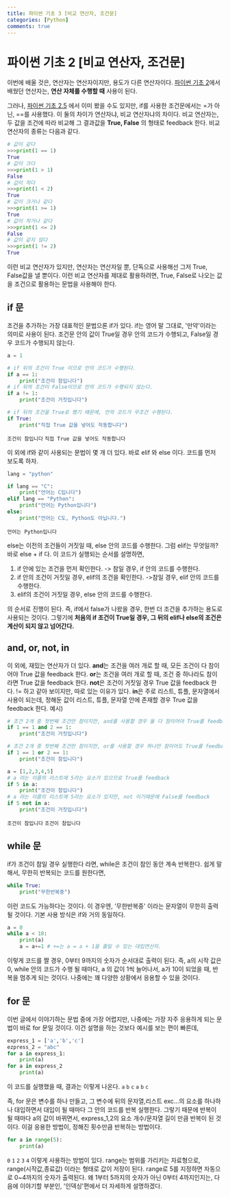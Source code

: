```yaml
---
title: 파이썬 기초 3 [비교 연산자, 조건문]
categories: [Python]
comments: true
---
```


# 파이썬 기초 2 [비교 연산자, 조건문]

이번에 배울 것은, 연산자는 연산자이지만, 용도가 다른 연산자이다.
[파이썬 기초 2](https://mk2478.github.io/2022-05/03)에서 배웠던 연산자는, **연산 자체를 수행할 때** 사용이 된다.

그러나, [파이썬 기초 2.5](https://mk2478.github.io/2022-05/04) 에서 이미 봤을 수도 있지만, if를 사용한 조건문에서는 =가 아닌, ==를 사용했다.
이 둘의 차이가 연산자냐, 비교 연산자냐의 차이다.
비교 연산자는, 두 값을 조건에 따라 비교해 그 결과값을
**True, False** 의 형태로 feedback 한다.
비교 연산자의 종류는 다음과 같다.

```python
# 값이 같다
>>>print(1 == 1) 
True
# 값이 크다
>>>print(1 > 1)
False
# 값이 작다
>>>print(1 < 2)
True
# 값이 크거나 같다
>>>print(1 >= 1)
True
# 값이 작거나 같다
>>>print(1 <= 2)
False
# 값이 같지 않다
>>>print(1 != 2)
True
```
이런 비교 연산자가 있지만, 연산자는 연산자일 뿐, 단독으로 사용해선 그저 True, False값을 낼 뿐이다.
이런 비교 연산자를 제대로 활용하려면, True, False로 나오는 값을 조건으로 활용하는 문법을 사용해야 한다.

## if 문
조건을 추가하는 가장 대표적인 문법으론 if가 있다.
if는 영어 말 그대로, '만약'이라는 의미로 사용이 된다.
조건문 안의 값이 True일 경우 안의 코드가 수행되고, False일 경우 코드가 수행되지 않는다.
```python
a = 1

# if 뒤의 조건이 True 이므로 안의 코드가 수행된다.
if a == 1:
	print("조건이 참입니다")
# if 뒤의 조건이 False이므로 안의 코드가 수행되지 않는다.
if a != 1:
	print("조건이 거짓입니다")

# if 뒤의 조건을 True로 했기 때문에, 안의 코드가 무조건 수행된다.
if True:
	print("직접 True 값을 넣어도 작동합니다")
```
`조건이 참입니다`
`직접 True 값을 넣어도 작동합니다`

이 외에 if와 같이 사용되는 문법이 몇 개 더 있다.
바로 elif 와 else 이다.
코드를 먼저 보도록 하자.

```python
lang = "python"

if lang == "C":
	print("언어는 C입니다")
elif lang == "Python":
	print("언어는 Python입니다")
else:
	print("언어는 C도, Python도 아닙니다.")
```
`언어는 Python입니다`

else는 이전의 조건들이 거짓일 때, else 안의 코드를 수행한다.
그럼 elif는 무엇일까? 바로 else + if 다.
이 코드가 실행되는 순서를 설명하면,
1. if 안에 있는 조건을 먼저 확인한다. -> 참일 경우, if 안의 코드를 수행한다.
2. if 안의 조건이 거짓일 경우, elif의 조건을 확인한다. ->참일 경우, elif 안의 코드를 수행한다.
3. elif의 조건이 거짓일 경우, else 안의 코드를 수행한다.

의 순서로 진행이 된다.
즉, if에서 false가 나왔을 경우, 한번 더 조건을 추가하는 용도로 사용되는 것이다.
그렇기에  **처음의 if 조건이 True일 경우, 그 뒤의 elif나 else의 조건은 계산이 되지 않고 넘어간다.**


## and, or, not, in
이 외에, 재밌는 연산자가 더 있다.
**and**는 조건을 여러 개로 할 때, 모든 조건이 다 참이어야 True 값을 feedback 한다.
**or**는 조건을 여러 개로 할 때, 조건 중 하나라도 참이라면 True 값을 feedback 한다.
**not**은 조건이 거짓일 경우 True 값을 feedback 한다.
!= 하고 같아 보이지만, 따로 있는 이유가 있다.
**in**은 주로 리스트, 튜플, 문자열에서 사용이 되는데, 정해둔 값이 리스트, 튜플, 문자열 안에 존재할 경우 True 값을 feedback 한다.
예시)
```python
# 조건 2개 중 첫번째 조건만 참이지만, and를 사용할 경우 둘 다 참이어야 True를 feedback한다.
if 1 == 1 and 2 == 1:
	print("조건이 거짓입니다")

# 조건 2개 중 첫번째 조건만 참이지만, or를 사용할 경우 하나만 참이어도 True를 feedback한다.
if 1 == 1 or 2 == 1:
	print("조건이 참입니다")

a = [1,2,3,4,5]
# a 라는 이름의 리스트에 5라는 요소가 있으므로 True를 feedback
if 5 in a:
	print("조건이 참입니다")
# a 라는 이름의 리스트에 5라는 요소가 있지만, not 이기때문에 False를 feedback
if 5 not in a:
	print("조건이 거짓입니다")
```
`조건이 참입니다`
`조건이 참입니다`

## while 문
if가 조건이 참일 경우 실행한다 라면,
while은 조건이 참인 동안 계속 반복한다.
쉽게 말해서, 무한히 반복되는 코드를 원한다면,
```python
while True:
	print("무한반복중")
```
이런 코드도 가능하다는 것이다. 이 경우엔, '무한반복중' 이라는 문자열이 무한히 출력 될 것이다.
기본 사용 방식은 if와 거의 동일하다.

```python
a = 0
while a < 10:
	print(a)
	a = a+=1 # +=는 a = a + 1을 줄일 수 있는 대입연산자.
```
이렇게 코드를 짤 경우, 0부터 9까지의 숫자가 순서대로 출력이 된다.
즉, a의 시작 값은 0, while 안의 코드가 수행 될 때마다, a 의 값이 1씩 늘어나서, 
a가 10이 되었을 때, 반복을 멈추게 되는 것이다.
나중에는 꽤 다양한 상황에서 응용할 수 있을 것이다.

## for 문
 
이번 글에서 이야기하는 문법 중에 가장 어렵지만, 나중에는 가장 자주 응용하게 되는 문법이 바로 for 문일 것이다.
이건 설명을 하는 것보다 예시를 보는 편이 빠른데,
```python
express_1 = ['a','b','c']
ezpress_2 = "abc"
for a in express_1:
	print(a)
for a in express_2
	print(a)
```
이 코드를 실행했을 때,  결과는 이렇게 나온다.
`a`
`b`
`c`
`a`
`b`
`c`

즉, for 문은 변수를 하나 만들고,
그 변수에 뒤의 문자열,리스트 exc...의 요소를 하나하나 대입하면서
대입이 될 때마다 그 안의 코드를 반복 실행한다.
그렇기 때문에 반복이 될 때마다 a의 값이 바뀌면서, express_1,2의 요소 개수/문자열 길이 만큼 반복이 된 것이다.
이걸 응용한 방법이, 정해진 횟수만큼 반복하는 방법이다.
```python
for a in range(5):
	print(a)
```
`0`
`1`
`2`
`3`
`4`
이렇게 사용하는 방법이 있다.
range는 범위를 가리키는 자료형으로, range(시작값,종료값) 이라는 형태로 값이 저장이 된다.
range로 5를 지정하면 자동으로 0~4까지의 숫자가 출력된다.
왜 1부터 5까지의 숫자가 아닌 0부터 4까지인지는, 다음에 이야기할 부분인, '인덱싱'편에서 더 자세하게 설명하겠다.
